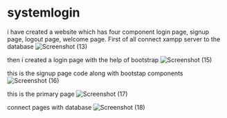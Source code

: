 # systemlogin 

i have created a website which has four component login page, signup page, logout page, welcome page.
First of all connect xampp server to the database 
![Screenshot (13)](https://user-images.githubusercontent.com/95309658/196819077-f9ab5a50-4be1-489c-9f72-ee687b64e223.png)

then i created a login page with the help of bootstrap
![Screenshot (15)](https://user-images.githubusercontent.com/95309658/196819152-349af892-7077-46b8-b02d-f74422b915fd.png)

this is the signup page code along with bootstap components
![Screenshot (16)](https://user-images.githubusercontent.com/95309658/196819181-4a0d6566-0e72-4eb1-8986-6ee52d0f714d.png)

this is the primary page 
![Screenshot (17)](https://user-images.githubusercontent.com/95309658/196819209-e2760f42-581c-4984-bdb4-1c7bc29e73a8.png)

connect pages with database
![Screenshot (18)](https://user-images.githubusercontent.com/95309658/196819238-f825c479-c31b-4862-8702-9c62069244f1.png)
